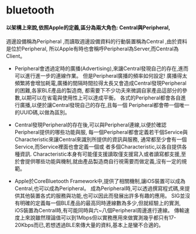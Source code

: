 # bluetooth
####  以架構上來說,依照Apple的定義,區分為兩大角色: Central與Peripheral, 
週邊設備稱為Peripheral ,而讀取週邊設備資料的行動裝置稱為Central ,由於資料是位於Peripheral,
所以Apple有時也會稱呼Peripheral為Server,而Central為 Client。  

*  Peripheral會透過定時的廣播(Advertising),來讓Central發現自己的存在,進而可以進行進一步的連線作業。 
但是Peripheral廣播的頻率如何設定! 廣播得太頻繁將會增加耗電,廣播的間隔時間拉得太長又會造成Central發現Peripheral的困難,各家BLE產品的製造商,
都需要下不少功夫來微調自家產品這部分的參數,以期可以在省電與使用性上可以達成平衡。
各式的Peripheral都會各自進行廣播,以便於讓Central發現自己的存在,且每一個 Peripheral都會帶一個唯一的UUID碼,以做為區別。  

*  Central發現Peripheral的存在後,可以與Peripheral連線,以便於確認Peripheral提供的哪些功能與服,
每一個Peripheral都會定義若干個Service與Characteristic來讓Central來識別所提供的資訊與服務,
通常都至少會有一個Service,而Service裡面也會定義一個或 者多個Characteristic,以各自提供各種資訊.
Characteristic本身有可能僅支援讀取僅支援寫入或者讀寫都支援,至於會提供哪些功能與機制,就由產品製造商自行視需要而做定義,沒有一定的規範。  
*  Apple於CoreBluetooth Framework中,提供了相關機制,讓iOS裝置可以成為Central,也可以成為Peripheral。
成為Peripheral時,可以透過撰寫程式碼,來提供其他裝置各式的服務與功能,也可以因此而發展出許多有趣的應用。
SIG並沒有明確的定義每一個BLE產品的最高同時連線數為多少,但就經驗上的實測, iOS裝置為Central時,有可能同時與六~八個Peripheral周邊進行連線。
傳輸速度上來說雖然理論值可以到1Mbps但以實務應用來做實測幾乎都只有17-20Kbps而已,若想透過BLE來傳大量的資料,基本上是蠻不合適的。 
